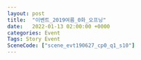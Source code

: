 ```yaml
---
layout: post
title:  "이벤트_2019여름_0화_오프닝"
date:   2022-01-13 02:00:00 +0000
categories: Event
Tags: Story Event
SceneCode: ["scene_evt190627_cp0_q1_s10"]
---
```

